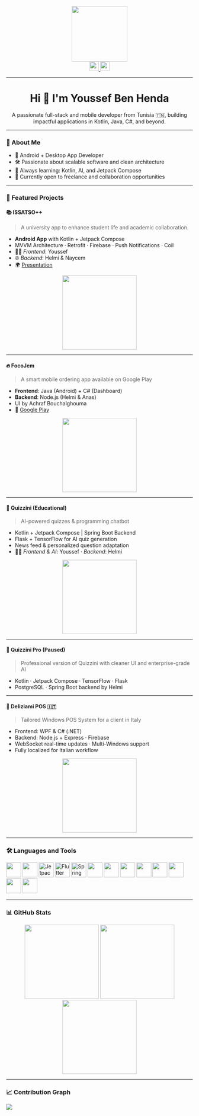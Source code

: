 <div align="center">
  <img height="150" src="https://avatars.githubusercontent.com/u/106392297?v=4" />
</div>

<div align="center">
  <a href="https://www.linkedin.com/in/benhendayoussef/" target="_blank">
    <img src="https://img.shields.io/static/v1?message=LinkedIn&logo=linkedin&label=&color=0077B5&logoColor=white&style=for-the-badge" height="25" />
  </a>
  <a href="https://youssefbenhenda.vercel.app/" target="_blank">
    <img src="https://img.shields.io/static/v1?message=Portfolio&logo=web&label=&color=1DA1F2&logoColor=white&style=for-the-badge" height="25" />
  </a>
</div>

---

<h1 align="center">Hi 👋 I'm Youssef Ben Henda</h1>

<p align="center">A passionate full-stack and mobile developer from Tunisia 🇹🇳, building impactful applications in Kotlin, Java, C#, and beyond.</p>

---

### 🧠 About Me

- 📱 Android + Desktop App Developer
- 🛠️ Passionate about scalable software and clean architecture
- 💬 Always learning: Kotlin, AI, and Jetpack Compose
- 🤝 Currently open to freelance and collaboration opportunities

---

### 🚀 Featured Projects

#### 📚 ISSATSO++
> A university app to enhance student life and academic collaboration.

- **Android App** with Kotlin + Jetpack Compose  
- MVVM Architecture · Retrofit · Firebase · Push Notifications · Coil  
- 👨‍💻 *Frontend*: Youssef  
- 🌐 *Backend*: Helmi & Naycem  
- 🌍 [Presentation](https://youssefbenhenda.vercel.app/static/media/9.23e4906cd5c967a39df6.png)

<div align="center">
  <img src="assets/issatso.png" height="200" />
</div>

---

#### 🔥 FocoJem
> A smart mobile ordering app available on Google Play

- **Frontend**: Java (Android) + C# (Dashboard)  
- **Backend**: Node.js (Helmi & Anas)  
- UI by Achraf Bouchalghouma  
- 📱 [Google Play](https://lnkd.in/eXX6u7XQ)

<div align="center">
  <img src="assets/focojem.png" height="200" />
</div>

---

#### 🧠 Quizzini (Educational)
> AI-powered quizzes & programming chatbot

- Kotlin + Jetpack Compose | Spring Boot Backend  
- Flask + TensorFlow for AI quiz generation  
- News feed & personalized question adaptation  
- 👨‍💻 *Frontend & AI*: Youssef · *Backend*: Helmi

<div align="center">
  <img src="assets/quizzini.png" height="200" />
</div>

---

#### 🧠 Quizzini Pro (Paused)
> Professional version of Quizzini with cleaner UI and enterprise-grade AI

- Kotlin · Jetpack Compose · TensorFlow · Flask  
- PostgreSQL · Spring Boot backend by Helmi

---

#### 🍕 Deliziami POS 🇮🇹
> Tailored Windows POS System for a client in Italy

- Frontend: WPF & C# (.NET)  
- Backend: Node.js + Express · Firebase  
- WebSocket real-time updates · Multi-Windows support  
- Fully localized for Italian workflow

<div align="center">
  <img src="assets/deliziami.png" height="200" />
</div>

---

<h3 align="left">🛠 Languages and Tools</h3>

<div align="left">
  <img src="https://cdn.jsdelivr.net/gh/devicons/devicon/icons/java/java-original.svg" height="40" />
  <img src="https://cdn.jsdelivr.net/gh/devicons/devicon/icons/kotlin/kotlin-original.svg" height="40" />
  <img src="https://developer.android.com/static/images/jetpack/compose-logo.svg" height="40" alt="Jetpack Compose logo" />
  <img src="https://cdn.jsdelivr.net/gh/devicons/devicon/icons/flutter/flutter-original.svg" height="40" alt="Flutter logo" />
  <img src="https://cdn.jsdelivr.net/gh/devicons/devicon/icons/spring/spring-original.svg" height="40" alt="Spring Boot logo" />
  <img src="https://cdn.jsdelivr.net/gh/devicons/devicon/icons/csharp/csharp-original.svg" height="40" />
  <img src="https://cdn.jsdelivr.net/gh/devicons/devicon/icons/python/python-original.svg" height="40" />
  <img src="https://cdn.jsdelivr.net/gh/devicons/devicon/icons/flask/flask-original.svg" height="40" />
  <img src="https://cdn.jsdelivr.net/gh/devicons/devicon/icons/firebase/firebase-plain.svg" height="40" />
  <img src="https://cdn.jsdelivr.net/gh/devicons/devicon/icons/android/android-original.svg" height="40" />
  <img src="https://cdn.jsdelivr.net/gh/devicons/devicon/icons/androidstudio/androidstudio-original.svg" height="40" />
  <img src="https://cdn.jsdelivr.net/gh/devicons/devicon/icons/git/git-original.svg" height="40" />
  <img src="https://cdn.jsdelivr.net/gh/devicons/devicon/icons/tensorflow/tensorflow-original.svg" height="40" />
</div>



---

### 📊 GitHub Stats

<div align="center">
  <img src="https://streak-stats.demolab.com?user=benhendayoussef&theme=dark&hide_border=false" height="200" />
  <img src="https://github-readme-stats.vercel.app/api?username=benhendayoussef&show_icons=true&theme=dracula&hide_border=false" height="200" />
  <img src="https://github-readme-stats.vercel.app/api/top-langs?username=benhendayoussef&layout=compact&theme=dracula&hide_border=false" height="200" />
</div>

---

### 📈 Contribution Graph

<div>
  <img src="https://github-readme-activity-graph.vercel.app/graph?username=benhendayoussef&bg_color=0D1117&color=00abf0&line=00abf0&point=DEDEDE&hide_border=true" />
</div>
